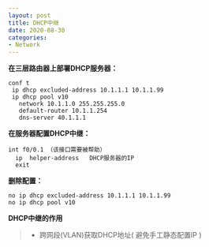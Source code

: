 ```yaml
---
layout: post
title: DHCP中继
date: 2020-08-30
categories:
- Network
---
```

**在三层路由器上部署DHCP服务器：**

```
conf t
 ip dhcp excluded-address 10.1.1.1 10.1.1.99
 ip dhcp pool v10
   network 10.1.1.0 255.255.255.0
   default-router 10.1.1.254
   dns-server 40.1.1.1
```

**在服务器配置DHCP中继：**

```
int f0/0.1 （该接口需要被帮助）
  ip  helper-address   DHCP服务器的IP
  exit
```

**删除配置：**

```
no ip dhcp excluded-address 10.1.1.1 10.1.1.99
no ip dhcp pool v10
```

**DHCP中继的作用**

> * 跨网段(VLAN)获取DHCP地址( 避免手工静态配置IP )
